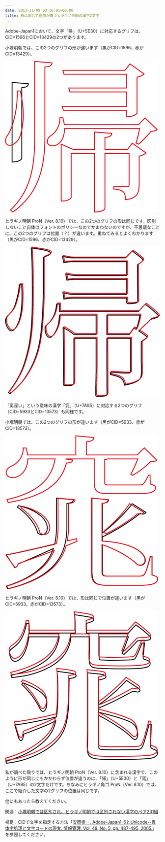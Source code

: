```yaml
---
date: 2013-11-09 03:36:01+00:00
title: 形は同じで位置が違うヒラギノ明朝の漢字2文字
---
```


Adobe-Japan1において、文字「帰」（U+5E30）に対応するグリフは、CID=1596とCID=13429の2つがあります。

小塚明朝では、この2つのグリフの形が違います（黒がCID=1596、赤がCID=13429）。

![](/images/2013-11-09/kozuka-1596-13429.png)

ヒラギノ明朝 ProN（Ver. 8.10）では、この2つのグリフの形は同じです。区別しないこと自体はフォントのポリシーなのでかまわないのですが、不思議なことに、この2つのグリフは位置（？）が違います。重ねてみるとよくわかります（黒がCID=1596、赤がCID=13429）。

![](/images/2013-11-09/hiragino-1596-13429.png)

「奥深い」という意味の漢字「窕」（U+7A95）に対応する2つのグリフ（CID=5933とCID=13573）も同様です。

小塚明朝では、この2つのグリフの形が違います（黒がCID=5933、赤がCID=13573）。

![](/images/2013-11-09/kozuka-5933-13573.png)

ヒラギノ明朝 ProN（Ver. 8.10）では、形は同じで位置が違います（黒がCID=5933、赤がCID=13573）。

![](/images/2013-11-09/hiragino-5933-13573.png)

私が調べた限りでは、ヒラギノ明朝 ProN（Ver. 8.10）に含まれる漢字で、このように形が同じにもかかわらず位置が違うのは、「帰」（U+5E30）と「窕」（U+7A95）の2文字だけです。ちなみにヒラギノ角ゴ ProN（Ver. 8.10）では、ここで紹介した文字の2グリフの位置は同じです。

他にもあったら教えてください。

関連：[小塚明朝では区別され、ヒラギノ明朝では区別されない漢字のペア231組](http://blog.unfindable.net/archives/6655)

補足：CIDで文字を指定する方法「[安岡孝一. Adobe-Japan1-6とUnicode--異体字処理と文字コードの現実. 情報管理. Vol. 48, No. 5, pp. 487-495, 2005.](http://kanji.zinbun.kyoto-u.ac.jp/~yasuoka/publications/JST2005-11.pdf)」を参照してください。
